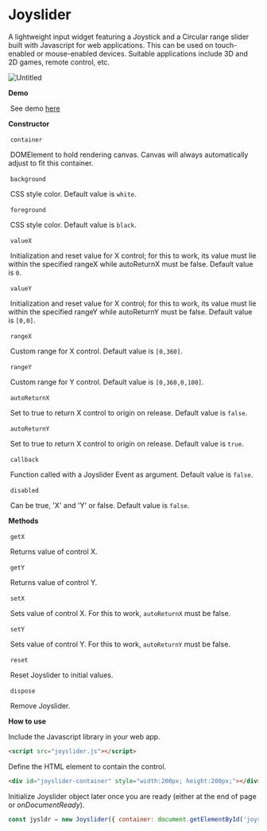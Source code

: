 # Joyslider

A lightweight input widget featuring a Joystick and a Circular range slider built with Javascript for web applications. This can be used on touch-enabled or mouse-enabled devices. Suitable applications include 3D and 2D games, remote control, etc.

![Untitled](https://noblee.000webhostapp.com/joyslider/Untitled.png)

**Demo**

​		See demo  [here](https://noblee.000webhostapp.com/joyslider/)

**Constructor**

​	`container`

​			DOMElement to hold rendering canvas. Canvas will always automatically adjust to fit this container.

​	`background`

​			CSS style color. Default value is `white`.

​	`foreground`

​			CSS style color. Default value is `black`.

​	`valueX`

​			Initialization and reset value for X control; for this to work, its value must lie within the specified rangeX while autoReturnX must be false. Default value is `0`.

​	`valueY`

​			Initialization and reset value for X control; for this to work, its value must lie within the specified rangeY while autoReturnY must be false. Default value is `[0,0]`.

​	`rangeX`

​			Custom range for X control. Default value is `[0,360]`.

​	`rangeY`

​			Custom range for Y control. Default value is `[0,360,0,100]`.

​	`autoReturnX`

​			Set to true to return X control to origin on release. Default value is `false`.

​	`autoReturnY`

​			Set to true to return X control to origin on release. Default value is `true`.

​	`callback`

​			Function called with a Joyslider Event as argument. Default value is `false`.

​	`disabled`

​			Can be true, 'X' and 'Y' or false. Default value is `false`.

**Methods**

​	`getX`

​		Returns value of control X.

​	`getY`

​		Returns value of control Y.

​	`setX`

​		Sets value of control X. For this to work, `autoReturnX` must be false.

​	`setY`

​		Sets value of control Y. For this to work, `autoReturnY` must be false.

​	`reset`

​		Reset Joyslider to initial values.

​	`dispose`

​		Remove Joyslider.

**How to use**

Include the Javascript library in your web app.

```html
<script src="joyslider.js"></script>
```

Define the HTML element to contain the control.

```html
<div id="joyslider-container" style="width:200px; height:200px;"></div>
```

Initialize Joyslider object later once you are ready (either at the end of page or *onDocumentReady*).

```javascript
const jysldr = new Joyslider({ container: document.getElementById('joyslider-container') });
```

